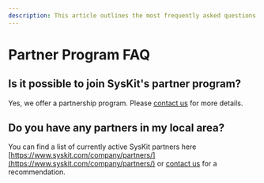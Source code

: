 ```yaml
---
description: This article outlines the most frequently asked questions about the SysKit Point partner program.
---
```


# Partner Program FAQ

## Is it possible to join SysKit's partner program?

Yes, we offer a partnership program. Please [contact us](https://www.syskit.com/company/contact-us) for more details.

## Do you have any partners in my local area?

You can find a list of currently active SysKit partners here [https://www.syskit.com/company/partners/](https://www.syskit.com/company/partners/) or [contact us](https://www.syskit.com/company/contact-us) for a recommendation.